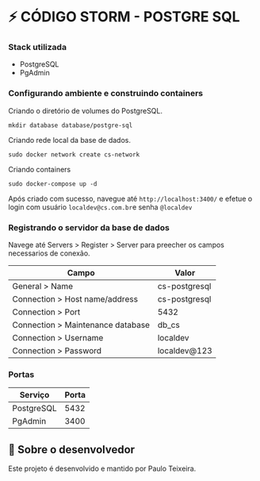 # ⚡ CÓDIGO STORM - POSTGRE SQL #

### Stack utilizada

- PostgreSQL
- PgAdmin

### Configurando ambiente e construindo containers

Criando o diretório de volumes do PostgreSQL.

```
mkdir database database/postgre-sql
```

Criando rede local da base de dados.
```
sudo docker network create cs-network
```

Criando containers

```
sudo docker-compose up -d
```

Após criado com sucesso, navegue até `http://localhost:3400/` e efetue o login com usuário `localdev@cs.com.br`e senha `@localdev`


### Registrando o servidor da base de dados

Navege até Servers > Register > Server para preecher os campos necessarios de conexão.

| Campo  | Valor |
| --- | --- |
| General > Name | cs-postgresql | 
| Connection > Host name/address | cs-postgresql |
| Connection > Port | 5432 |
| Connection > Maintenance database | db_cs |
| Connection > Username | localdev |
| Connection > Password | localdev@123 |

### Portas
| Serviço  | Porta |
| --- | --- |
| PostgreSQL | 5432 |
| PgAdmin | 3400 |

## 🚀 Sobre o desenvolvedor

Este projeto é desenvolvido e mantido por Paulo Teixeira.
